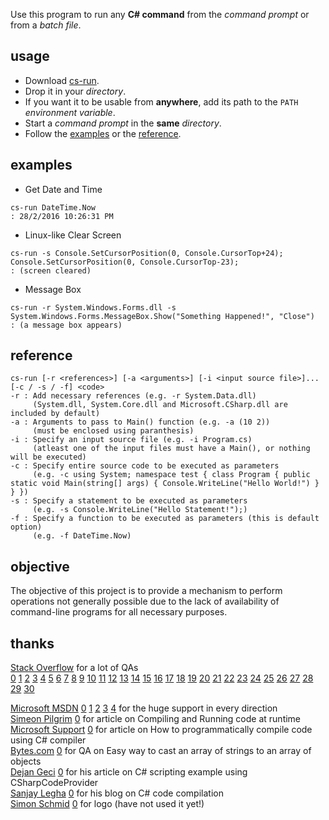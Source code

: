 Use this program to run any **C# command** from the *command prompt* or from
a *batch file*.


## usage

- Download [cs-run](https://github.com/0rez/cs-run/releases/download/v0.1.15/cs-run.exe).
- Drop it in your *directory*.
- If you want it to be usable from **anywhere**, add its path to the `PATH` *environment variable*.
- Start a *command prompt* in the **same** *directory*.
- Follow the [examples](#examples) or the [reference](#reference).


## examples

* Get Date and Time
```batch
cs-run DateTime.Now
: 28/2/2016 10:26:31 PM
```

* Linux-like Clear Screen
```batch
cs-run -s Console.SetCursorPosition(0, Console.CursorTop+24); Console.SetCursorPosition(0, Console.CursorTop-23);
: (screen cleared)
```

* Message Box
```batch
cs-run -r System.Windows.Forms.dll -s System.Windows.Forms.MessageBox.Show("Something Happened!", "Close")
: (a message box appears)
```


## reference

```
cs-run [-r <references>] [-a <arguments>] [-i <input source file>]... [-c / -s / -f] <code>
-r : Add necessary references (e.g. -r System.Data.dll)
     (System.dll, System.Core.dll and Microsoft.CSharp.dll are included by default)
-a : Arguments to pass to Main() function (e.g. -a (10 2))
     (must be enclosed using paranthesis)
-i : Specify an input source file (e.g. -i Program.cs)
     (atleast one of the input files must have a Main(), or nothing will be executed)
-c : Specify entire source code to be executed as parameters
     (e.g. -c using System; namespace test { class Program { public static void Main(string[] args) { Console.WriteLine("Hello World!") } } })
-s : Specify a statement to be executed as parameters
     (e.g. -s Console.WriteLine("Hello Statement!");)
-f : Specify a function to be executed as parameters (this is default option)
     (e.g. -f DateTime.Now)
```


## objective

The objective of this project is to provide a mechanism to perform operations
not generally possible due to the lack of availability of command-line programs
for all necessary purposes.


## thanks

[Stack Overflow](http://stackoverflow.com) for a lot of QAs <br>
[0](http://stackoverflow.com/questions/19436244/how-to-reference-an-unused-parameter)
[1](http://stackoverflow.com/questions/17047602/proper-way-to-initialize-a-c-sharp-dictionary-with-values-already-in-it)
[2](http://stackoverflow.com/questions/473782/inline-functions-in-c)
[3](http://stackoverflow.com/questions/28155317/what-is-the-printf-in-c-sharp)
[4](http://stackoverflow.com/questions/8099631/how-to-return-value-from-action)
[5](http://stackoverflow.com/questions/10198370/execute-lambda-expression-immediately-after-its-definition)
[6](http://stackoverflow.com/questions/31683297/cannot-convert-lambda-expression-to-type-bool)
[7](http://stackoverflow.com/questions/15159450/cannot-convert-lambda-expression-to-type-bool-because-it-is-not-a-delegate)
[8](http://stackoverflow.com/questions/11645059/using-where-cannot-convert-lambda-expression-to-type-bool)
[9](http://stackoverflow.com/questions/9219958/remove-first-element-from-array)
[10](http://stackoverflow.com/questions/653563/passing-command-line-arguments-in-c-sharp)
[11](http://stackoverflow.com/questions/16453627/can-i-get-the-arguments-to-my-application-in-the-original-form-e-g-including-qu)
[12](http://stackoverflow.com/questions/9287812/backslash-and-quote-in-command-line-arguments)
[13](http://stackoverflow.com/questions/2168495/what-are-classes-and-modules-for-in-c-sharp)
[14](http://stackoverflow.com/questions/3870480/c-sharp-type-getmethods-doesnt-return-main-method)
[15](http://stackoverflow.com/questions/199761/how-can-you-use-optional-parameters-in-c)
[16](http://stackoverflow.com/questions/15408640/declare-char-array-in-static-class)
[17](http://stackoverflow.com/questions/21342949/how-can-i-split-a-string-while-ignore-commas-in-between-quotes)
[18](http://stackoverflow.com/questions/9271209/how-the-runtime-knows-which-class-contain-the-main-method-in-c-sharp-application)
[19](http://stackoverflow.com/questions/808948/how-do-i-compile-assembly-routines-for-use-with-a-c-program-gnu-assembler)
[20](http://stackoverflow.com/questions/4181668/execute-c-sharp-code-at-runtime-from-code-file)
[21](http://stackoverflow.com/questions/10314815/trying-to-compile-and-execute-c-sharp-code-programmatically)
[22](http://stackoverflow.com/questions/9577567/can-a-c-sharp-dll-assembly-contain-an-entry-point)
[23](http://stackoverflow.com/questions/20804558/what-does-get-or-set-accessor-expected-mean)
[24](http://stackoverflow.com/questions/24665649/why-does-c-sharp-not-allow-me-to-call-a-void-method-as-part-of-the-return-statem)
[25](http://stackoverflow.com/questions/36350/how-to-pass-a-single-object-to-a-params-object)
[26](http://stackoverflow.com/questions/9990378/converting-a-list-to-an-array-with-toarray)
[27](http://stackoverflow.com/questions/16747774/how-do-i-add-a-system-core-dll-reference-to-my-project-in-xamarin-studio-monodev)
[28](http://stackoverflow.com/questions/823024/can-i-add-a-reference-to-system-core-dll-net-3-5-to-a-net-2-0-application-an)
[29](http://stackoverflow.com/questions/826398/is-it-possible-to-dynamically-compile-and-execute-c-sharp-code-fragments)
[30](http://stackoverflow.com/questions/4800267/how-to-execute-code-that-is-in-a-string)

[Microsoft MSDN](https://msdn.microsoft.com)
[0](https://msdn.microsoft.com/en-us/library/dd264739.aspx)
[1](https://msdn.microsoft.com/en-us/library/ms228504.aspx)
[2](https://msdn.microsoft.com/en-us/library/z5z9kes2.aspx)
[3](https://msdn.microsoft.com/en-us/library/bb384043.aspx)
[4](https://msdn.microsoft.com/en-IN/library/bb397687.aspx)
for the huge support in every direction <br>
[Simeon Pilgrim](http://simeonpilgrim.com)
[0](http://simeonpilgrim.com/blog/2007/12/04/compiling-and-running-code-at-runtime/)
for article on Compiling and Running code at runtime <br>
[Microsoft Support](https://support.microsoft.com)
[0](https://support.microsoft.com/en-us/kb/304655)
for article on How to programmatically compile code using C# compiler <br>
[Bytes.com](https://bytes.com)
[0](https://bytes.com/topic/c-sharp/answers/275646-easy-way-cast-array-strings-array-objects)
for QA on Easy way to cast an array of strings to an array of objects <br>
[Dejan Geci](http://headsigned.com/)
[0](http://headsigned.com/article/csharp-scripting-example-using-csharpcodeprovider)
for his article on C# scripting example using CSharpCodeProvider <br>
[Sanjay Legha](http://sanjaylegha.blogspot.in/)
[0](http://paxcel.net/blog/how-to-programmatically-compile-and-use-code-using-c-compiler/)
for his blog on C# code compilation <br>
[Simon Schmid](https://github.com/sschmid)
[0](https://raw.githubusercontent.com/sschmid/Entitas-CSharp/develop/Readme/Images/csharp.png)
for logo (have not used it yet!) <br>

